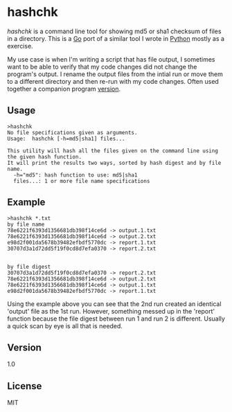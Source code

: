hashchk
=======

_hashchk_ is a command line tool for showing md5 or sha1 checksum of files in a directory.  This is a [Go] port of a similar tool I wrote in [Python] mostly as a exercise.


My use case is when I'm writing a script that has file output, I sometimes want to be able to verify that my code changes did not change the program's output.  I rename the output files from the intial run or move them to a different directory and then re-run with my code changes.  Often used together a companion program [version].

Usage
-----
    >hashchk
    No file specifications given as arguments.
    Usage:  hashchk [-h=md5|sha1] files...
    
    This utility will hash all the files given on the command line using the given hash function.
    It will print the results two ways, sorted by hash digest and by file name.
      -h="md5": hash function to use: md5|sha1
      files...: 1 or more file name specifications

Example
-------
    >hashchk *.txt
    by file name
    78e6221f6393d1356681db398f14ce6d -> output.1.txt
    78e6221f6393d1356681db398f14ce6d -> output.2.txt
    e98d2f001da5678b39482efbdf5770dc -> report.1.txt
    30707d3a1d72dd5f19f0cd8d7efa0370 -> report.2.txt


    by file digest
    30707d3a1d72dd5f19f0cd8d7efa0370 -> report.2.txt
    78e6221f6393d1356681db398f14ce6d -> output.2.txt
    78e6221f6393d1356681db398f14ce6d -> output.1.txt
    e98d2f001da5678b39482efbdf5770dc -> report.1.txt


Using the example above you can see that the 2nd run created an identical 'output' file as the 1st run. However, something messed up in the 'report' function because the file digest between run 1 and run 2 is different.  Usually a quick scan by eye is all that is needed.  

Version
----
1.0

License
----
MIT

[go]:http://golang.org/
[python]:http://python.org
[version]:https://github.com/jaywgraves/version
